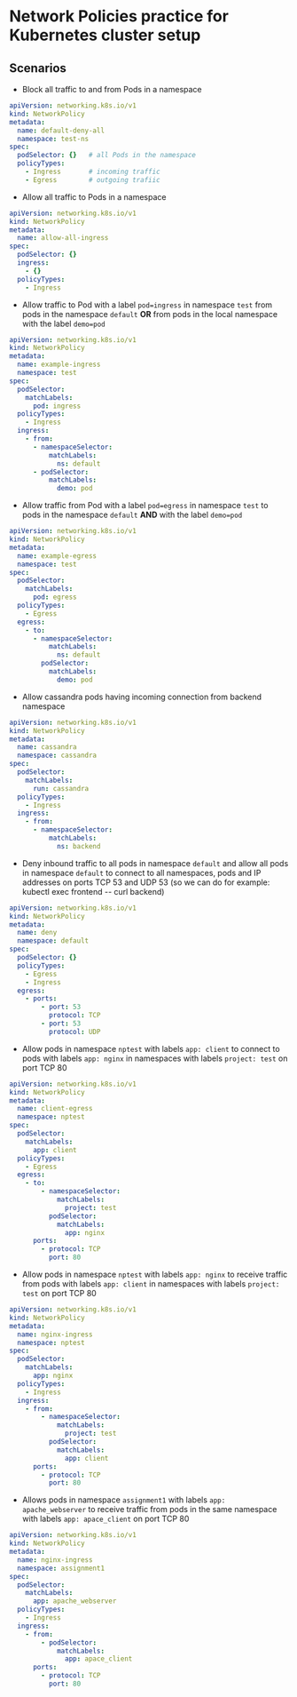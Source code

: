# Network Policies practice for Kubernetes cluster setup

## Scenarios

* Block all traffic to and from Pods in a namespace

```yaml
apiVersion: networking.k8s.io/v1
kind: NetworkPolicy
metadata:
  name: default-deny-all
  namespace: test-ns
spec:
  podSelector: {}   # all Pods in the namespace
  policyTypes:
    - Ingress       # incoming traffic
    - Egress        # outgoing trafiic
```

* Allow all traffic to Pods in a namespace

```yaml
apiVersion: networking.k8s.io/v1
kind: NetworkPolicy
metadata:
  name: allow-all-ingress
spec:
  podSelector: {}
  ingress:
    - {}
  policyTypes:
    - Ingress
```

* Allow traffic to Pod with a label `pod=ingress` in namespace `test` from pods in the namespace `default` **OR** from pods in the local namespace with the label `demo=pod`

```yaml
apiVersion: networking.k8s.io/v1
kind: NetworkPolicy
metadata:
  name: example-ingress
  namespace: test
spec:
  podSelector:
    matchLabels:
      pod: ingress
  policyTypes:
    - Ingress
  ingress: 
    - from: 
      - namespaceSelector: 
          matchLabels: 
            ns: default
      - podSelector:
          matchLabels:
            demo: pod
```

* Allow traffic from Pod with a label `pod=egress` in namespace `test` to pods in the namespace `default` **AND** with the label `demo=pod`

```yaml
apiVersion: networking.k8s.io/v1
kind: NetworkPolicy
metadata:
  name: example-egress
  namespace: test
spec:
  podSelector:
    matchLabels:
      pod: egress
  policyTypes:
    - Egress
  egress: 
    - to: 
      - namespaceSelector: 
          matchLabels: 
            ns: default
        podSelector:
          matchLabels:
            demo: pod
```

* Allow cassandra pods having incoming connection from backend namespace

```yaml
apiVersion: networking.k8s.io/v1
kind: NetworkPolicy
metadata:
  name: cassandra
  namespace: cassandra
spec:
  podSelector:
    matchLabels:
      run: cassandra
  policyTypes:
    - Ingress
  ingress:
    - from:
      - namespaceSelector:
          matchLabels:
            ns: backend
```

* Deny inbound traffic to all pods in namespace `default` and allow all pods in namespace `default` to connect to all namespaces, pods and IP addresses on ports TCP 53 and UDP 53 (so we can do for example: kubectl exec frontend -- curl backend)

```yaml
apiVersion: networking.k8s.io/v1
kind: NetworkPolicy
metadata:
  name: deny
  namespace: default
spec:
  podSelector: {}
  policyTypes:
    - Egress
    - Ingress
  egress:
    - ports:
        - port: 53
          protocol: TCP
        - port: 53
          protocol: UDP
```

* Allow pods in namespace `nptest` with labels `app: client` to connect to pods with labels `app: nginx` in namespaces with labels `project: test` on port TCP 80

```yaml
apiVersion: networking.k8s.io/v1
kind: NetworkPolicy
metadata:
  name: client-egress
  namespace: nptest
spec:
  podSelector:
    matchLabels:
      app: client
  policyTypes:
    - Egress
  egress:
    - to:
        - namespaceSelector:
            matchLabels:
              project: test
          podSelector:
            matchLabels:
              app: nginx
      ports:
        - protocol: TCP
          port: 80
```

* Allow pods in namespace `nptest` with labels `app: nginx` to receive traffic from pods with labels `app: client` in namespaces with labels `project: test` on port TCP 80

```yaml
apiVersion: networking.k8s.io/v1
kind: NetworkPolicy
metadata:
  name: nginx-ingress
  namespace: nptest
spec:
  podSelector:
    matchLabels:
      app: nginx
  policyTypes:
    - Ingress
  ingress:
    - from:
        - namespaceSelector:
            matchLabels:
              project: test
          podSelector:
            matchLabels:
              app: client
      ports:
        - protocol: TCP
          port: 80
```

* Allows pods in namespace `assignment1` with labels `app: apache_webserver` to receive traffic from pods in the same namespace with labels `app: apace_client` on port TCP 80

```yaml
apiVersion: networking.k8s.io/v1
kind: NetworkPolicy
metadata:
  name: nginx-ingress
  namespace: assignment1
spec:
  podSelector:
    matchLabels:
      app: apache_webserver
  policyTypes:
    - Ingress
  ingress:
    - from:
        - podSelector:
            matchLabels:
              app: apace_client
      ports:
        - protocol: TCP
          port: 80
```
